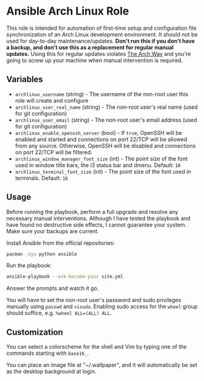 # Ansible Arch Linux Role

This role is intended for automation of first-time setup and configuration file synchronization of an Arch Linux development environment. It should not be used for day-to-day maintenance/updates. **Don't run this if you don't have a backup, and don't use this as a replacement for regular manual updates.** Using this for regular updates violates [The Arch Way](https://wiki.archlinux.org/index.php/The_Arch_Way) and you're going to screw up your machine when manual intervention is required.

## Variables

* `archlinux_username` (string) - The username of the non-root user this role will create and configure
* `archlinux_user_real_name` (string) - The non-root user's real name (used for git configuration)
* `archlinux_user_email` (string) - The non-root user's email address (used for git configuration)
* `archlinux_enable_openssh_server` (bool) - If `true`, OpenSSH will be enabled and started and connections on port 22/TCP will be allowed from any source. Otherwise, OpenSSH will be disabled and connections on port 22/TCP will be filtered.
* `archlinux_window_manager_font_size` (int) - The point size of the font used in window title bars, the i3 status bar and dmenu. Default: `18`
* `archlinux_terminal_font_size` (int) - The point size of the font used in terminals. Default: `16`

## Usage

Before running the playbook, perform a full upgrade and resolve any necessary manual interventions. Although I have tested the playbook and have found no destructive side effects, I cannot guarantee your system. Make sure your backups are current.

Install Ansible from the official repositories:

```bash
pacman -Syu python ansible
```

Run the playbook:

```bash
ansible-playbook --ask-become-pass site.yml
```

Answer the prompts and watch it go.

You will have to set the non-root user's password and sudo privileges manually using `passwd` and `visudo`. Enabling sudo access for the `wheel` group should suffice, e.g. `%wheel ALL=(ALL) ALL`.

## Customization

You can select a colorscheme for the shell and Vim by typing one of the commands starting with `base16_`.

You can place an image file at "~/.wallpaper", and it will automatically be set as the desktop background at login. 
